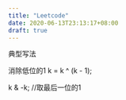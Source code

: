 ```yaml
---
title: "Leetcode"
date: 2020-06-13T23:13:17+08:00
draft: true
---
```


典型写法

消除低位的1
k = k ^ (k - 1);

k & -k; //取最后一位的1